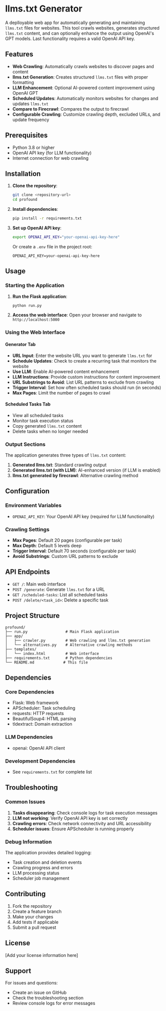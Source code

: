 # llms.txt Generator

A deplloyable web app for automatically generating and maintaining `llms.txt` files for websites. This tool crawls websites, generates structured `llms.txt` content, and can optionally enhance the output using OpenAI's GPT models. Last functionality requires a valid OpenAI API key.

## Features

- **Web Crawling**: Automatically crawls websites to discover pages and content
- **llms.txt Generation**: Creates structured `llms.txt` files with proper formatting
- **LLM Enhancement**: Optional AI-powered content improvement using OpenAI GPT
- **Scheduled Updates**: Automatically monitors websites for changes and updates `llms.txt`
- **Compare to Firecrawl**: Compares the output to firecrawl
- **Configurable Crawling**: Customize crawling depth, excluded URLs, and update frequency

## Prerequisites

- Python 3.8 or higher
- OpenAI API key (for LLM functionality)
- Internet connection for web crawling

## Installation

1. **Clone the repository**:
   ```bash
   git clone <repository-url>
   cd profound
   ```

2. **Install dependencies**:
   ```bash
   pip install -r requirements.txt
   ```

3. **Set up OpenAI API key**:
   ```bash
   export OPENAI_API_KEY="your-openai-api-key-here"
   ```
   
   Or create a `.env` file in the project root:
   ```
   OPENAI_API_KEY=your-openai-api-key-here
   ```

## Usage

### Starting the Application

1. **Run the Flask application**:
   ```bash
   python run.py
   ```

2. **Access the web interface**:
   Open your browser and navigate to `http://localhost:5000`

### Using the Web Interface

#### Generator Tab
- **URL Input**: Enter the website URL you want to generate `llms.txt` for
- **Schedule Updates**: Check to create a recurring task that monitors the website
- **Use LLM**: Enable AI-powered content enhancement
- **LLM Instructions**: Provide custom instructions for content improvement
- **URL Substrings to Avoid**: List URL patterns to exclude from crawling
- **Trigger Interval**: Set how often scheduled tasks should run (in seconds)
- **Max Pages**: Limit the number of pages to crawl

#### Scheduled Tasks Tab
- View all scheduled tasks
- Monitor task execution status
- Copy generated `llms.txt` content
- Delete tasks when no longer needed

### Output Sections

The application generates three types of `llms.txt` content:

1. **Generated llms.txt**: Standard crawling output
2. **Generated llms.txt (with LLM)**: AI-enhanced version (if LLM is enabled)
3. **llms.txt generated by firecrawl**: Alternative crawling method

## Configuration

### Environment Variables

- `OPENAI_API_KEY`: Your OpenAI API key (required for LLM functionality)

### Crawling Settings

- **Max Pages**: Default 20 pages (configurable per task)
- **Max Depth**: Default 5 levels deep
- **Trigger Interval**: Default 70 seconds (configurable per task)
- **Avoid Substrings**: Custom URL patterns to exclude

## API Endpoints

- `GET /`: Main web interface
- `POST /generate`: Generate `llms.txt` for a URL
- `GET /scheduled-tasks`: List all scheduled tasks
- `POST /delete/<task_id>`: Delete a specific task

## Project Structure

```
profound/
├── run.py                 # Main Flask application
├── app/
│   ├── crawler.py         # Web crawling and llms.txt generation
│   └── alternatives.py    # Alternative crawling methods
├── templates/
│   └── index.html         # Web interface
├── requirements.txt       # Python dependencies
└── README.md             # This file
```

## Dependencies

### Core Dependencies
- Flask: Web framework
- APScheduler: Task scheduling
- requests: HTTP requests
- BeautifulSoup4: HTML parsing
- tldextract: Domain extraction

### LLM Dependencies
- openai: OpenAI API client

### Development Dependencies
- See `requirements.txt` for complete list

## Troubleshooting

### Common Issues

1. **Tasks disappearing**: Check console logs for task execution messages
2. **LLM not working**: Verify OpenAI API key is set correctly
3. **Crawling errors**: Check network connectivity and URL accessibility
4. **Scheduler issues**: Ensure APScheduler is running properly

### Debug Information

The application provides detailed logging:
- Task creation and deletion events
- Crawling progress and errors
- LLM processing status
- Scheduler job management

## Contributing

1. Fork the repository
2. Create a feature branch
3. Make your changes
4. Add tests if applicable
5. Submit a pull request

## License

[Add your license information here]

## Support

For issues and questions:
- Create an issue on GitHub
- Check the troubleshooting section
- Review console logs for error messages 